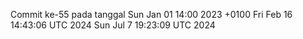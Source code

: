 Commit ke-55 pada tanggal Sun Jan 01 14:00 2023 +0100
Fri Feb 16 14:43:06 UTC 2024
Sun Jul  7 19:23:09 UTC 2024
